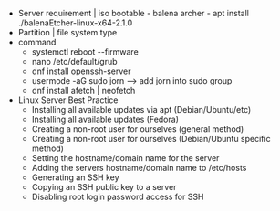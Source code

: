 - Server requirement | iso bootable - balena archer - apt install ./balenaEtcher-linux-x64-2.1.0
- Partition | file system type
- command
	- systemctl reboot --firmware
	- nano /etc/default/grub
	- dnf install openssh-server
	- usermode -aG sudo jorn --> add jorn into sudo group
	- dnf install afetch | neofetch
- Linux Server Best Practice
	- Installing all available updates via apt (Debian/Ubuntu/etc)
	- Installing all available updates (Fedora)
	- Creating a non-root user for ourselves (general method)
	- Creating a non-root user for ourselves (Debian/Ubuntu specific method)
	- Setting the hostname/domain name for the server
	- Adding the servers hostname/domain name to /etc/hosts
	- Generating an SSH key
	- Copying an SSH public key to a server
	- Disabling root login password access for SSH